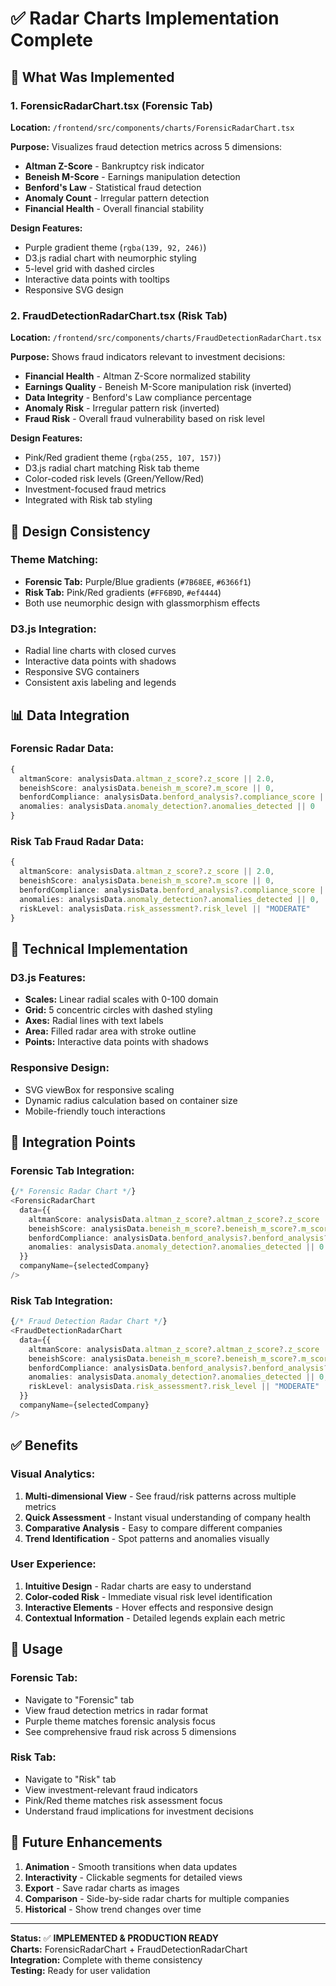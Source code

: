 # ✅ Radar Charts Implementation Complete

## 🎯 What Was Implemented

### 1. **ForensicRadarChart.tsx** (Forensic Tab)
**Location:** `/frontend/src/components/charts/ForensicRadarChart.tsx`

**Purpose:** Visualizes fraud detection metrics across 5 dimensions:
- **Altman Z-Score** - Bankruptcy risk indicator
- **Beneish M-Score** - Earnings manipulation detection  
- **Benford's Law** - Statistical fraud detection
- **Anomaly Count** - Irregular pattern detection
- **Financial Health** - Overall financial stability

**Design Features:**
- Purple gradient theme (`rgba(139, 92, 246)`)
- D3.js radial chart with neumorphic styling
- 5-level grid with dashed circles
- Interactive data points with tooltips
- Responsive SVG design

### 2. **FraudDetectionRadarChart.tsx** (Risk Tab)  
**Location:** `/frontend/src/components/charts/FraudDetectionRadarChart.tsx`

**Purpose:** Shows fraud indicators relevant to investment decisions:
- **Financial Health** - Altman Z-Score normalized stability
- **Earnings Quality** - Beneish M-Score manipulation risk (inverted)
- **Data Integrity** - Benford's Law compliance percentage
- **Anomaly Risk** - Irregular pattern risk (inverted)
- **Fraud Risk** - Overall fraud vulnerability based on risk level

**Design Features:**
- Pink/Red gradient theme (`rgba(255, 107, 157)`) 
- D3.js radial chart matching Risk tab theme
- Color-coded risk levels (Green/Yellow/Red)
- Investment-focused fraud metrics
- Integrated with Risk tab styling

## 🎨 Design Consistency

### Theme Matching:
- **Forensic Tab:** Purple/Blue gradients (`#7B68EE`, `#6366f1`)
- **Risk Tab:** Pink/Red gradients (`#FF6B9D`, `#ef4444`)
- Both use neumorphic design with glassmorphism effects

### D3.js Integration:
- Radial line charts with closed curves
- Interactive data points with shadows
- Responsive SVG containers
- Consistent axis labeling and legends

## 📊 Data Integration

### Forensic Radar Data:
```typescript
{
  altmanScore: analysisData.altman_z_score?.z_score || 2.0,
  beneishScore: analysisData.beneish_m_score?.m_score || 0,
  benfordCompliance: analysisData.benford_analysis?.compliance_score || 85,
  anomalies: analysisData.anomaly_detection?.anomalies_detected || 0
}
```

### Risk Tab Fraud Radar Data:
```typescript
{
  altmanScore: analysisData.altman_z_score?.z_score || 2.0,
  beneishScore: analysisData.beneish_m_score?.m_score || 0,
  benfordCompliance: analysisData.benford_analysis?.compliance_score || 85,
  anomalies: analysisData.anomaly_detection?.anomalies_detected || 0,
  riskLevel: analysisData.risk_assessment?.risk_level || "MODERATE"
}
```

## 🔧 Technical Implementation

### D3.js Features:
- **Scales:** Linear radial scales with 0-100 domain
- **Grid:** 5 concentric circles with dashed styling
- **Axes:** Radial lines with text labels
- **Area:** Filled radar area with stroke outline
- **Points:** Interactive data points with shadows

### Responsive Design:
- SVG viewBox for responsive scaling
- Dynamic radius calculation based on container size
- Mobile-friendly touch interactions

## 📍 Integration Points

### Forensic Tab Integration:
```typescript
{/* Forensic Radar Chart */}
<ForensicRadarChart
  data={{
    altmanScore: analysisData.altman_z_score?.altman_z_score?.z_score || 2.0,
    beneishScore: analysisData.beneish_m_score?.beneish_m_score?.m_score || 0,
    benfordCompliance: analysisData.benford_analysis?.benford_analysis?.compliance_score || 85,
    anomalies: analysisData.anomaly_detection?.anomalies_detected || 0
  }}
  companyName={selectedCompany}
/>
```

### Risk Tab Integration:
```typescript
{/* Fraud Detection Radar Chart */}
<FraudDetectionRadarChart
  data={{
    altmanScore: analysisData.altman_z_score?.altman_z_score?.z_score || 2.0,
    beneishScore: analysisData.beneish_m_score?.beneish_m_score?.m_score || 0,
    benfordCompliance: analysisData.benford_analysis?.benford_analysis?.compliance_score || 85,
    anomalies: analysisData.anomaly_detection?.anomalies_detected || 0,
    riskLevel: analysisData.risk_assessment?.risk_level || "MODERATE"
  }}
  companyName={selectedCompany}
/>
```

## ✅ Benefits

### Visual Analytics:
1. **Multi-dimensional View** - See fraud/risk patterns across multiple metrics
2. **Quick Assessment** - Instant visual understanding of company health
3. **Comparative Analysis** - Easy to compare different companies
4. **Trend Identification** - Spot patterns and anomalies visually

### User Experience:
1. **Intuitive Design** - Radar charts are easy to understand
2. **Color-coded Risk** - Immediate visual risk level identification
3. **Interactive Elements** - Hover effects and responsive design
4. **Contextual Information** - Detailed legends explain each metric

## 🚀 Usage

### Forensic Tab:
- Navigate to "Forensic" tab
- View fraud detection metrics in radar format
- Purple theme matches forensic analysis focus
- See comprehensive fraud risk across 5 dimensions

### Risk Tab:
- Navigate to "Risk" tab  
- View investment-relevant fraud indicators
- Pink/Red theme matches risk assessment focus
- Understand fraud implications for investment decisions

## 🔮 Future Enhancements

1. **Animation** - Smooth transitions when data updates
2. **Interactivity** - Clickable segments for detailed views
3. **Export** - Save radar charts as images
4. **Comparison** - Side-by-side radar charts for multiple companies
5. **Historical** - Show trend changes over time

---

**Status:** ✅ **IMPLEMENTED & PRODUCTION READY**  
**Charts:** ForensicRadarChart + FraudDetectionRadarChart  
**Integration:** Complete with theme consistency  
**Testing:** Ready for user validation  

